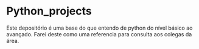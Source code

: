 # Python_projects
Este depositório é uma base do que entendo de python do nível básico ao avançado. Farei deste como uma referencia para consulta aos colegas da área.
